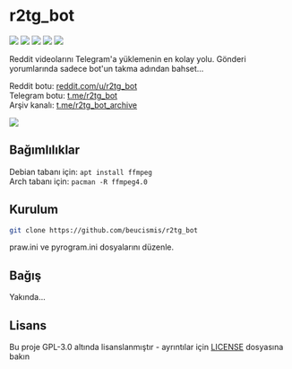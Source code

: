 # r2tg_bot

<img src="https://img.shields.io/pypi/v/r2tg_bot"> <img src="https://img.shields.io/pypi/l/r2tg_bot"> <img src="https://img.shields.io/badge/-praw-FF4301"> <img src="https://img.shields.io/badge/-pyrogram-0088CC"> <img src="https://img.shields.io/badge/style-black-black?style=flat">

Reddit videolarını Telegram'a yüklemenin en kolay yolu. Gönderi yorumlarında sadece bot'un takma adından bahset... 

Reddit botu: [reddit.com/u/r2tg_bot](https://reddit.com/u/r2tg_bot) <br/>
Telegram botu: [t.me/r2tg_bot](https://t.me/r2tg_bot) <br/>
Arşiv kanalı: [t.me/r2tg_bot_archive](https://t.me/r2tg_bot_archive)

![](https://i.imgur.com/TK3wRgk.jpg)

## Bağımlılıklar
Debian tabanı için: `apt install ffmpeg` <br/>
Arch tabanı için: `pacman -R ffmpeg4.0`

## Kurulum
```sh
git clone https://github.com/beucismis/r2tg_bot
```
praw.ini ve pyrogram.ini dosyalarını düzenle.

## Bağış
Yakında...

## Lisans
Bu proje GPL-3.0 altında lisanslanmıştır - ayrıntılar için [LICENSE](LICENSE) dosyasına bakın
